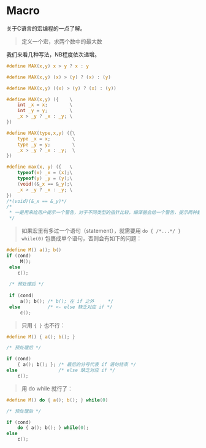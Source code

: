 # Macro

关于C语言的宏编程的一点了解。

> 定义一个宏，求两个数中的最大数

我们来看几种写法，NB程度依次递增。

```c
#define MAX(x,y) x > y ? x : y

#define MAX(x,y) (x) > (y) ? (x) : (y)

#define MAX(x,y) ((x) > (y) ? (x) : (y))

#define MAX(x,y) ({    \
    int _x = x;        \
    int _y = y;        \
    _x > _y ? _x : _y; \
})

#define MAX(type,x,y) ({\
    type _x = x;        \
    type _y = y;        \
    _x > _y ? _x : _y;  \
})

#define max(x, y) ({   \
    typeof(x) _x = (x);\
    typeof(y) _y = (y);\
    (void)(&_x == &_y);\
    _x > _y ? _x : _y; \
})
/*(void)(&_x == &_y)*/
/*
 * 一是用来给用户提示一个警告，对于不同类型的指针比较，编译器会给一个警告，提示两种数据类型不同；二是，当两个值比较，比较的结果没有用到，有些编译器可能会给出一个warning，加个(void)后，就可以消除这个警告
 */
```

> 如果宏里有多过一个语句（statement），就需要用 `do { /*...*/ } while(0)` 包裹成单个语句，否则会有如下的问题：

~~~c
#define M() a(); b()
if (cond)
     M();
 else
    c();
 
 /* 预处理后 */
 
 if (cond)
     a(); b(); /* b(); 在 if 之外     */
 else          /* <- else 缺乏对应 if */
     c();
~~~
>
> 只用 `{ }` 也不行：
>
 ~~~c
 #define M() { a(); b(); }
 
 /* 预处理后 */
 
 if (cond)
     { a(); b(); }; /* 最后的分号代表 if 语句结束 */
 else               /* else 缺乏对应 if */
     c();
 ~~~

> 用 do while 就行了：

 ~~~c
 #define M() do { a(); b(); } while(0)
 
 /* 预处理后 */
 
 if (cond)
     do { a(); b(); } while(0);
 else
     c();
 ~~~
